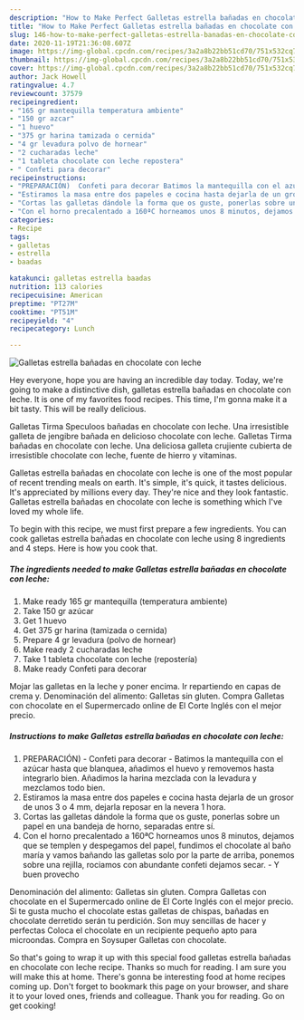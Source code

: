 ```yaml
---
description: "How to Make Perfect Galletas estrella bañadas en chocolate con leche"
title: "How to Make Perfect Galletas estrella bañadas en chocolate con leche"
slug: 146-how-to-make-perfect-galletas-estrella-banadas-en-chocolate-con-leche
date: 2020-11-19T21:36:08.607Z
image: https://img-global.cpcdn.com/recipes/3a2a8b22bb51cd70/751x532cq70/galletas-estrella-banadas-en-chocolate-con-leche-foto-principal.jpg
thumbnail: https://img-global.cpcdn.com/recipes/3a2a8b22bb51cd70/751x532cq70/galletas-estrella-banadas-en-chocolate-con-leche-foto-principal.jpg
cover: https://img-global.cpcdn.com/recipes/3a2a8b22bb51cd70/751x532cq70/galletas-estrella-banadas-en-chocolate-con-leche-foto-principal.jpg
author: Jack Howell
ratingvalue: 4.7
reviewcount: 37579
recipeingredient:
- "165 gr mantequilla temperatura ambiente"
- "150 gr azcar"
- "1 huevo"
- "375 gr harina tamizada o cernida"
- "4 gr levadura polvo de hornear"
- "2 cucharadas leche"
- "1 tableta chocolate con leche repostera"
- " Confeti para decorar"
recipeinstructions:
- "PREPARACIÓN)  Confeti para decorar Batimos la mantequilla con el azúcar hasta que blanquea, añadimos el huevo y removemos hasta integrarlo bien. Añadimos la harina mezclada con la levadura y mezclamos todo bien."
- "Estiramos la masa entre dos papeles e cocina hasta dejarla de un grosor de unos 3 o 4 mm, dejarla reposar en la nevera 1 hora."
- "Cortas las galletas dándole la forma que os guste, ponerlas sobre un papel en una bandeja de horno, separadas entre sí."
- "Con el horno precalentado a 160ªC horneamos unos 8 minutos, dejamos que se templen y despegamos del papel, fundimos el chocolate al baño maría y vamos bañando las galletas solo por la parte de arriba, ponemos sobre una rejilla, rociamos con abundante confeti dejamos secar. Y buen provecho"
categories:
- Recipe
tags:
- galletas
- estrella
- baadas

katakunci: galletas estrella baadas 
nutrition: 113 calories
recipecuisine: American
preptime: "PT27M"
cooktime: "PT51M"
recipeyield: "4"
recipecategory: Lunch

---
```



![Galletas estrella bañadas en chocolate con leche](https://img-global.cpcdn.com/recipes/3a2a8b22bb51cd70/751x532cq70/galletas-estrella-banadas-en-chocolate-con-leche-foto-principal.jpg)

Hey everyone, hope you are having an incredible day today. Today, we're going to make a distinctive dish, galletas estrella bañadas en chocolate con leche. It is one of my favorites food recipes. This time, I'm gonna make it a bit tasty. This will be really delicious.

Galletas Tirma Speculoos bañadas en chocolate con leche. Una irresistible galleta de jengibre bañada en delicioso chocolate con leche. Galletas Tirma bañadas en chocolate con leche. Una deliciosa galleta crujiente cubierta de irresistible chocolate con leche, fuente de hierro y vitaminas.

Galletas estrella bañadas en chocolate con leche is one of the most popular of recent trending meals on earth. It's simple, it's quick, it tastes delicious. It's appreciated by millions every day. They're nice and they look fantastic. Galletas estrella bañadas en chocolate con leche is something which I've loved my whole life.


To begin with this recipe, we must first prepare a few ingredients. You can cook galletas estrella bañadas en chocolate con leche using 8 ingredients and 4 steps. Here is how you cook that.

<!--inarticleads1-->

##### The ingredients needed to make Galletas estrella bañadas en chocolate con leche:

1. Make ready 165 gr mantequilla (temperatura ambiente)
1. Take 150 gr azúcar
1. Get 1 huevo
1. Get 375 gr harina (tamizada o cernida)
1. Prepare 4 gr levadura (polvo de hornear)
1. Make ready 2 cucharadas leche
1. Take 1 tableta chocolate con leche (repostería)
1. Make ready  Confeti para decorar


Mojar las galletas en la leche y poner encima. Ir repartiendo en capas de crema y. Denominación del alimento: Galletas sin gluten. Compra Galletas con chocolate en el Supermercado online de El Corte Inglés con el mejor precio. 

<!--inarticleads2-->

##### Instructions to make Galletas estrella bañadas en chocolate con leche:

1. PREPARACIÓN)  - Confeti para decorar - Batimos la mantequilla con el azúcar hasta que blanquea, añadimos el huevo y removemos hasta integrarlo bien. Añadimos la harina mezclada con la levadura y mezclamos todo bien.
1. Estiramos la masa entre dos papeles e cocina hasta dejarla de un grosor de unos 3 o 4 mm, dejarla reposar en la nevera 1 hora.
1. Cortas las galletas dándole la forma que os guste, ponerlas sobre un papel en una bandeja de horno, separadas entre sí.
1. Con el horno precalentado a 160ªC horneamos unos 8 minutos, dejamos que se templen y despegamos del papel, fundimos el chocolate al baño maría y vamos bañando las galletas solo por la parte de arriba, ponemos sobre una rejilla, rociamos con abundante confeti dejamos secar. - Y buen provecho


Denominación del alimento: Galletas sin gluten. Compra Galletas con chocolate en el Supermercado online de El Corte Inglés con el mejor precio. Si te gusta mucho el chocolate estas galletas de chispas, bañadas en chocolate derretido serán tu perdición. Son muy sencillas de hacer y perfectas Coloca el chocolate en un recipiente pequeño apto para microondas. Compra en Soysuper Galletas con chocolate. 

So that's going to wrap it up with this special food galletas estrella bañadas en chocolate con leche recipe. Thanks so much for reading. I am sure you will make this at home. There's gonna be interesting food at home recipes coming up. Don't forget to bookmark this page on your browser, and share it to your loved ones, friends and colleague. Thank you for reading. Go on get cooking!

